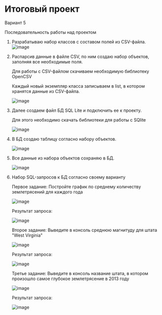 # Итоговый проeкт

 Вариант 5

Последовательность работы над проектом

1. Разрабатываю набор классов с составом полей из CSV-файла.
  ![image](https://user-images.githubusercontent.com/74453414/211375481-c57cd210-6de4-4331-a909-d8a6b28a5453.png)

2. Распарсив данные в файле CSV, по ним создаю набор объектов, заполняя все необходимые поля.

    Для работы с CSV-файлом скачиваем необходимую библиотеку OpenCSV

     Каждый новый экземпляр класса записываем в list, в котором хранятся данные из CSV-файла.
     
     ![image](https://user-images.githubusercontent.com/74453414/211376697-01bf676d-b3d8-4a41-98f2-909f592a66a7.png)

3. Далее создаем файл БД SQL Lite и подключить ее к проекту.
  
     Для этого необходимо скачать библиотеки для работы с SQlite
     
    ![image](https://user-images.githubusercontent.com/74453414/211377895-69b96ce5-7cfc-401d-8149-d5a2937826c2.png)

4. В БД создаю таблицу согласно набору объектов.
  
    ![image](https://user-images.githubusercontent.com/74453414/211378259-eda5c306-4e26-4dbf-baab-e186fb3e35e7.png)

5. Все данные из набора объектов сохраняю в БД.
  
    ![image](https://user-images.githubusercontent.com/74453414/211379459-6291217b-5c64-4c44-bad2-87bdfeec7f97.png)

6. Набор SQL-запросов к БД согласно своему варианту

     Первое задание: Постройте график по среднему количеству землетрясений для каждого года
     
     ![image](https://user-images.githubusercontent.com/74453414/211379786-8480c4d9-2818-4617-8ded-9629d01ad442.png)
  
     Результат запроса:
     
    ![image](https://user-images.githubusercontent.com/74453414/211380701-7808f5df-3d92-4801-b464-536d0d9d0309.png)

    Второе задание: Выведите в консоль среднюю магнитуду для штата "West Virginia"
    
    ![image](https://user-images.githubusercontent.com/74453414/211382618-c73b3389-40f6-4d03-a47e-8886f4c8096d.png)

    Результат запроса:
    
    ![image](https://user-images.githubusercontent.com/74453414/211381646-6c89e209-f935-4d25-8708-f58ee39e4a6d.png)

    Третье задание: Выведите в консоль название штата, в котором произошло самое глубокое землетрясение в 2013 году
    
    ![image](https://user-images.githubusercontent.com/74453414/211380163-981f9208-b55a-4fe3-95af-d9879949d682.png)
    
    Результат запроса:
    
    ![image](https://user-images.githubusercontent.com/74453414/211381759-b2ee39f3-d543-4be2-8148-e91eaeb3c377.png)
